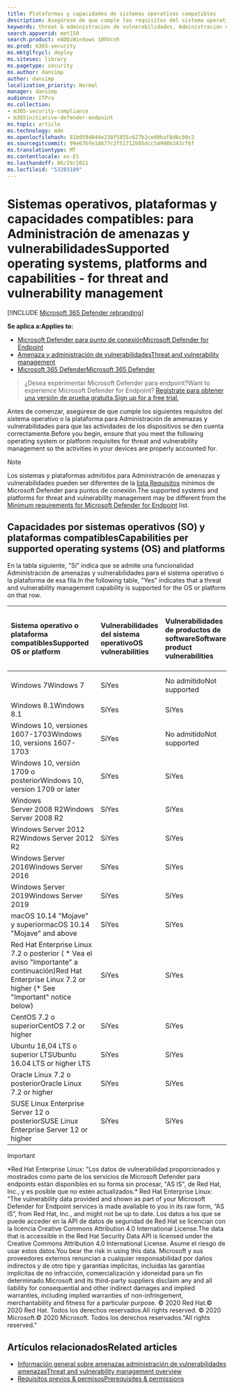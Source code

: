 ```yaml
---
title: Plataformas y capacidades de sistemas operativos compatibles
description: Asegúrese de que cumple los requisitos del sistema operativo o de la plataforma para Administración de amenazas y vulnerabilidades, de modo que las actividades de todos los dispositivos se tienen en cuenta correctamente.
keywords: threat & administración de vulnerabilidades, Administración de amenazas y vulnerabilidades, operating system, platform requirements, prerequisites, Microsoft Defender for Endpoint-tvm supported os, Microsoft Defender for Endpoint-tvm, supported operating systems, supported platforms, linux support, mac support, mac support
search.appverid: met150
search.product: eADQiWindows 10XVcnh
ms.prod: m365-security
ms.mktglfcycl: deploy
ms.sitesec: library
ms.pagetype: security
ms.author: dansimp
author: dansimp
localization_priority: Normal
manager: dansimp
audience: ITPro
ms.collection:
- m365-security-compliance
- m365initiative-defender-endpoint
ms.topic: article
ms.technology: mde
ms.openlocfilehash: 81b0594044e238f5855c627b2ce80baf8d8cb9c2
ms.sourcegitcommit: 99e67bfe1d677c2f51712b05dcc54908b343cf6f
ms.translationtype: MT
ms.contentlocale: es-ES
ms.lasthandoff: 06/29/2021
ms.locfileid: "53203189"
---
```

# <a name="supported-operating-systems-platforms-and-capabilities---for-threat-and-vulnerability-management"></a><span data-ttu-id="a2755-104">Sistemas operativos, plataformas y capacidades compatibles: para Administración de amenazas y vulnerabilidades</span><span class="sxs-lookup"><span data-stu-id="a2755-104">Supported operating systems, platforms and capabilities - for threat and vulnerability management</span></span>

[!INCLUDE [Microsoft 365 Defender rebranding](../../includes/microsoft-defender.md)]

<span data-ttu-id="a2755-105">**Se aplica a:**</span><span class="sxs-lookup"><span data-stu-id="a2755-105">**Applies to:**</span></span>

- [<span data-ttu-id="a2755-106">Microsoft Defender para punto de conexión</span><span class="sxs-lookup"><span data-stu-id="a2755-106">Microsoft Defender for Endpoint</span></span>](https://go.microsoft.com/fwlink/?linkid=2154037)
- [<span data-ttu-id="a2755-107">Amenaza y administración de vulnerabilidades</span><span class="sxs-lookup"><span data-stu-id="a2755-107">Threat and vulnerability management</span></span>](next-gen-threat-and-vuln-mgt.md)
- [<span data-ttu-id="a2755-108">Microsoft 365 Defender</span><span class="sxs-lookup"><span data-stu-id="a2755-108">Microsoft 365 Defender</span></span>](https://go.microsoft.com/fwlink/?linkid=2118804)

><span data-ttu-id="a2755-109">¿Desea experimentar Microsoft Defender para endpoint?</span><span class="sxs-lookup"><span data-stu-id="a2755-109">Want to experience Microsoft Defender for Endpoint?</span></span> [<span data-ttu-id="a2755-110">Regístrate para obtener una versión de prueba gratuita.</span><span class="sxs-lookup"><span data-stu-id="a2755-110">Sign up for a free trial.</span></span>](https://www.microsoft.com/microsoft-365/windows/microsoft-defender-atp?ocid=docs-wdatp-portaloverview-abovefoldlink)

<span data-ttu-id="a2755-111">Antes de comenzar, asegúrese de que cumple los siguientes requisitos del sistema operativo o la plataforma para Administración de amenazas y vulnerabilidades para que las actividades de los dispositivos se den cuenta correctamente.</span><span class="sxs-lookup"><span data-stu-id="a2755-111">Before you begin, ensure that you meet the following operating system or platform requisites for threat and vulnerability management so the activities in your devices are properly accounted for.</span></span>

>[!NOTE]
><span data-ttu-id="a2755-112">Los sistemas y plataformas admitidos para Administración de amenazas y vulnerabilidades pueden ser diferentes de la [lista Requisitos](minimum-requirements.md) mínimos de Microsoft Defender para puntos de conexión.</span><span class="sxs-lookup"><span data-stu-id="a2755-112">The supported systems and platforms for threat and vulnerability management may be different from the [Minimum requirements for Microsoft Defender for Endpoint](minimum-requirements.md) list.</span></span>

## <a name="capabilities-per-supported-operating-systems-os-and-platforms"></a><span data-ttu-id="a2755-113">Capacidades por sistemas operativos (SO) y plataformas compatibles</span><span class="sxs-lookup"><span data-stu-id="a2755-113">Capabilities per supported operating systems (OS) and platforms</span></span>

<span data-ttu-id="a2755-114">En la tabla siguiente, "Sí" indica que se admite una funcionalidad Administración de amenazas y vulnerabilidades para el sistema operativo o la plataforma de esa fila.</span><span class="sxs-lookup"><span data-stu-id="a2755-114">In the following table, "Yes" indicates that a threat and vulnerability management capability is supported for the OS or platform on that row.</span></span>

<span data-ttu-id="a2755-115">Sistema operativo o plataforma compatibles</span><span class="sxs-lookup"><span data-stu-id="a2755-115">Supported OS or platform</span></span> | <span data-ttu-id="a2755-116">Vulnerabilidades del sistema operativo</span><span class="sxs-lookup"><span data-stu-id="a2755-116">OS vulnerabilities</span></span> | <span data-ttu-id="a2755-117">Vulnerabilidades de productos de software</span><span class="sxs-lookup"><span data-stu-id="a2755-117">Software product vulnerabilities</span></span> | <span data-ttu-id="a2755-118">Evaluación de configuración del sistema operativo</span><span class="sxs-lookup"><span data-stu-id="a2755-118">OS configuration assessment</span></span> | <span data-ttu-id="a2755-119">Evaluación de configuración de controles de seguridad</span><span class="sxs-lookup"><span data-stu-id="a2755-119">Security controls configuration assessment</span></span> | <span data-ttu-id="a2755-120">Evaluación de configuración de productos de software</span><span class="sxs-lookup"><span data-stu-id="a2755-120">Software product configuration assessment</span></span>
:---|:---|:---|:---|:---|:---
<span data-ttu-id="a2755-121">Windows 7</span><span class="sxs-lookup"><span data-stu-id="a2755-121">Windows 7</span></span> | <span data-ttu-id="a2755-122">Sí</span><span class="sxs-lookup"><span data-stu-id="a2755-122">Yes</span></span> | <span data-ttu-id="a2755-123">No admitido</span><span class="sxs-lookup"><span data-stu-id="a2755-123">Not supported</span></span> | <span data-ttu-id="a2755-124">No admitido</span><span class="sxs-lookup"><span data-stu-id="a2755-124">Not supported</span></span> | <span data-ttu-id="a2755-125">No admitido</span><span class="sxs-lookup"><span data-stu-id="a2755-125">Not supported</span></span> | <span data-ttu-id="a2755-126">No admitido</span><span class="sxs-lookup"><span data-stu-id="a2755-126">Not supported</span></span>
<span data-ttu-id="a2755-127">Windows 8.1</span><span class="sxs-lookup"><span data-stu-id="a2755-127">Windows 8.1</span></span> | <span data-ttu-id="a2755-128">Sí</span><span class="sxs-lookup"><span data-stu-id="a2755-128">Yes</span></span> | <span data-ttu-id="a2755-129">Sí</span><span class="sxs-lookup"><span data-stu-id="a2755-129">Yes</span></span> | <span data-ttu-id="a2755-130">Sí</span><span class="sxs-lookup"><span data-stu-id="a2755-130">Yes</span></span> | <span data-ttu-id="a2755-131">Sí</span><span class="sxs-lookup"><span data-stu-id="a2755-131">Yes</span></span>| <span data-ttu-id="a2755-132">Sí</span><span class="sxs-lookup"><span data-stu-id="a2755-132">Yes</span></span>
<span data-ttu-id="a2755-133">Windows 10, versiones 1607-1703</span><span class="sxs-lookup"><span data-stu-id="a2755-133">Windows 10, versions 1607-1703</span></span> | <span data-ttu-id="a2755-134">Sí</span><span class="sxs-lookup"><span data-stu-id="a2755-134">Yes</span></span>  | <span data-ttu-id="a2755-135">No admitido</span><span class="sxs-lookup"><span data-stu-id="a2755-135">Not supported</span></span> | <span data-ttu-id="a2755-136">No admitido</span><span class="sxs-lookup"><span data-stu-id="a2755-136">Not supported</span></span> | <span data-ttu-id="a2755-137">No admitido</span><span class="sxs-lookup"><span data-stu-id="a2755-137">Not supported</span></span> | <span data-ttu-id="a2755-138">No admitido</span><span class="sxs-lookup"><span data-stu-id="a2755-138">Not supported</span></span>
<span data-ttu-id="a2755-139">Windows 10, versión 1709 o posterior</span><span class="sxs-lookup"><span data-stu-id="a2755-139">Windows 10, version 1709 or later</span></span> | <span data-ttu-id="a2755-140">Sí</span><span class="sxs-lookup"><span data-stu-id="a2755-140">Yes</span></span> | <span data-ttu-id="a2755-141">Sí</span><span class="sxs-lookup"><span data-stu-id="a2755-141">Yes</span></span> | <span data-ttu-id="a2755-142">Sí</span><span class="sxs-lookup"><span data-stu-id="a2755-142">Yes</span></span> | <span data-ttu-id="a2755-143">Sí</span><span class="sxs-lookup"><span data-stu-id="a2755-143">Yes</span></span> | <span data-ttu-id="a2755-144">Sí</span><span class="sxs-lookup"><span data-stu-id="a2755-144">Yes</span></span>
<span data-ttu-id="a2755-145">Windows Server 2008 R2</span><span class="sxs-lookup"><span data-stu-id="a2755-145">Windows Server 2008 R2</span></span> | <span data-ttu-id="a2755-146">Sí</span><span class="sxs-lookup"><span data-stu-id="a2755-146">Yes</span></span> | <span data-ttu-id="a2755-147">Sí</span><span class="sxs-lookup"><span data-stu-id="a2755-147">Yes</span></span> | <span data-ttu-id="a2755-148">Sí</span><span class="sxs-lookup"><span data-stu-id="a2755-148">Yes</span></span> | <span data-ttu-id="a2755-149">Sí</span><span class="sxs-lookup"><span data-stu-id="a2755-149">Yes</span></span> | <span data-ttu-id="a2755-150">Sí</span><span class="sxs-lookup"><span data-stu-id="a2755-150">Yes</span></span>
<span data-ttu-id="a2755-151">Windows Server 2012 R2</span><span class="sxs-lookup"><span data-stu-id="a2755-151">Windows Server 2012 R2</span></span> | <span data-ttu-id="a2755-152">Sí</span><span class="sxs-lookup"><span data-stu-id="a2755-152">Yes</span></span> | <span data-ttu-id="a2755-153">Sí</span><span class="sxs-lookup"><span data-stu-id="a2755-153">Yes</span></span> | <span data-ttu-id="a2755-154">Sí</span><span class="sxs-lookup"><span data-stu-id="a2755-154">Yes</span></span> | <span data-ttu-id="a2755-155">Sí</span><span class="sxs-lookup"><span data-stu-id="a2755-155">Yes</span></span> | <span data-ttu-id="a2755-156">Sí</span><span class="sxs-lookup"><span data-stu-id="a2755-156">Yes</span></span>
<span data-ttu-id="a2755-157">Windows Server 2016</span><span class="sxs-lookup"><span data-stu-id="a2755-157">Windows Server 2016</span></span> | <span data-ttu-id="a2755-158">Sí</span><span class="sxs-lookup"><span data-stu-id="a2755-158">Yes</span></span> | <span data-ttu-id="a2755-159">Sí</span><span class="sxs-lookup"><span data-stu-id="a2755-159">Yes</span></span> | <span data-ttu-id="a2755-160">Sí</span><span class="sxs-lookup"><span data-stu-id="a2755-160">Yes</span></span> | <span data-ttu-id="a2755-161">Sí</span><span class="sxs-lookup"><span data-stu-id="a2755-161">Yes</span></span> | <span data-ttu-id="a2755-162">Sí</span><span class="sxs-lookup"><span data-stu-id="a2755-162">Yes</span></span>
<span data-ttu-id="a2755-163">Windows Server 2019</span><span class="sxs-lookup"><span data-stu-id="a2755-163">Windows Server 2019</span></span> | <span data-ttu-id="a2755-164">Sí</span><span class="sxs-lookup"><span data-stu-id="a2755-164">Yes</span></span> | <span data-ttu-id="a2755-165">Sí</span><span class="sxs-lookup"><span data-stu-id="a2755-165">Yes</span></span> | <span data-ttu-id="a2755-166">Sí</span><span class="sxs-lookup"><span data-stu-id="a2755-166">Yes</span></span> | <span data-ttu-id="a2755-167">Sí</span><span class="sxs-lookup"><span data-stu-id="a2755-167">Yes</span></span> | <span data-ttu-id="a2755-168">Sí</span><span class="sxs-lookup"><span data-stu-id="a2755-168">Yes</span></span>
<span data-ttu-id="a2755-169">macOS 10.14 "Mojave" y superior</span><span class="sxs-lookup"><span data-stu-id="a2755-169">macOS 10.14 "Mojave" and above</span></span> | <span data-ttu-id="a2755-170">Sí</span><span class="sxs-lookup"><span data-stu-id="a2755-170">Yes</span></span> | <span data-ttu-id="a2755-171">Sí</span><span class="sxs-lookup"><span data-stu-id="a2755-171">Yes</span></span> | <span data-ttu-id="a2755-172">Sí</span><span class="sxs-lookup"><span data-stu-id="a2755-172">Yes</span></span> | <span data-ttu-id="a2755-173">Sí</span><span class="sxs-lookup"><span data-stu-id="a2755-173">Yes</span></span> | <span data-ttu-id="a2755-174">Sí</span><span class="sxs-lookup"><span data-stu-id="a2755-174">Yes</span></span> 
<span data-ttu-id="a2755-175">Red Hat Enterprise Linux 7.2 o posterior ( \* Vea el aviso "Importante" a continuación)</span><span class="sxs-lookup"><span data-stu-id="a2755-175">Red Hat Enterprise Linux 7.2 or higher (\* See "Important" notice below)</span></span> | <span data-ttu-id="a2755-176">Sí</span><span class="sxs-lookup"><span data-stu-id="a2755-176">Yes</span></span> | <span data-ttu-id="a2755-177">Sí</span><span class="sxs-lookup"><span data-stu-id="a2755-177">Yes</span></span> | <span data-ttu-id="a2755-178">Sí</span><span class="sxs-lookup"><span data-stu-id="a2755-178">Yes</span></span> | <span data-ttu-id="a2755-179">Sí</span><span class="sxs-lookup"><span data-stu-id="a2755-179">Yes</span></span> | <span data-ttu-id="a2755-180">Sí</span><span class="sxs-lookup"><span data-stu-id="a2755-180">Yes</span></span>
<span data-ttu-id="a2755-181">CentOS 7.2 o superior</span><span class="sxs-lookup"><span data-stu-id="a2755-181">CentOS 7.2 or higher</span></span> | <span data-ttu-id="a2755-182">Sí</span><span class="sxs-lookup"><span data-stu-id="a2755-182">Yes</span></span> | <span data-ttu-id="a2755-183">Sí</span><span class="sxs-lookup"><span data-stu-id="a2755-183">Yes</span></span> | <span data-ttu-id="a2755-184">Sí</span><span class="sxs-lookup"><span data-stu-id="a2755-184">Yes</span></span> | <span data-ttu-id="a2755-185">Sí</span><span class="sxs-lookup"><span data-stu-id="a2755-185">Yes</span></span> | <span data-ttu-id="a2755-186">Sí</span><span class="sxs-lookup"><span data-stu-id="a2755-186">Yes</span></span>
<span data-ttu-id="a2755-187">Ubuntu 16,04 LTS o superior LTS</span><span class="sxs-lookup"><span data-stu-id="a2755-187">Ubuntu 16.04 LTS or higher LTS</span></span> | <span data-ttu-id="a2755-188">Sí</span><span class="sxs-lookup"><span data-stu-id="a2755-188">Yes</span></span> | <span data-ttu-id="a2755-189">Sí</span><span class="sxs-lookup"><span data-stu-id="a2755-189">Yes</span></span> | <span data-ttu-id="a2755-190">Sí</span><span class="sxs-lookup"><span data-stu-id="a2755-190">Yes</span></span> | <span data-ttu-id="a2755-191">Sí</span><span class="sxs-lookup"><span data-stu-id="a2755-191">Yes</span></span> | <span data-ttu-id="a2755-192">Sí</span><span class="sxs-lookup"><span data-stu-id="a2755-192">Yes</span></span>
<span data-ttu-id="a2755-193">Oracle Linux 7.2 o posterior</span><span class="sxs-lookup"><span data-stu-id="a2755-193">Oracle Linux 7.2 or higher</span></span> | <span data-ttu-id="a2755-194">Sí</span><span class="sxs-lookup"><span data-stu-id="a2755-194">Yes</span></span> | <span data-ttu-id="a2755-195">Sí</span><span class="sxs-lookup"><span data-stu-id="a2755-195">Yes</span></span> | <span data-ttu-id="a2755-196">Sí</span><span class="sxs-lookup"><span data-stu-id="a2755-196">Yes</span></span> | <span data-ttu-id="a2755-197">Sí</span><span class="sxs-lookup"><span data-stu-id="a2755-197">Yes</span></span> | <span data-ttu-id="a2755-198">Sí</span><span class="sxs-lookup"><span data-stu-id="a2755-198">Yes</span></span>
<span data-ttu-id="a2755-199">SUSE Linux Enterprise Server 12 o posterior</span><span class="sxs-lookup"><span data-stu-id="a2755-199">SUSE Linux Enterprise Server 12 or higher</span></span> | <span data-ttu-id="a2755-200">Sí</span><span class="sxs-lookup"><span data-stu-id="a2755-200">Yes</span></span> | <span data-ttu-id="a2755-201">Sí</span><span class="sxs-lookup"><span data-stu-id="a2755-201">Yes</span></span> | <span data-ttu-id="a2755-202">Sí</span><span class="sxs-lookup"><span data-stu-id="a2755-202">Yes</span></span> | <span data-ttu-id="a2755-203">Sí</span><span class="sxs-lookup"><span data-stu-id="a2755-203">Yes</span></span> | <span data-ttu-id="a2755-204">Sí</span><span class="sxs-lookup"><span data-stu-id="a2755-204">Yes</span></span>

>[!IMPORTANT]
> <span data-ttu-id="a2755-205">\*Red Hat Enterprise Linux: "Los datos de vulnerabilidad proporcionados y mostrados como parte de los servicios de Microsoft Defender para endpoints están disponibles en su forma sin procesar, "AS IS", de Red Hat, Inc., y es posible que no estén actualizados.</span><span class="sxs-lookup"><span data-stu-id="a2755-205">\* Red Hat Enterprise Linux: “The vulnerability data provided and shown as part of your Microsoft Defender for Endpoint services is made available to you in its raw form, “AS IS”, from Red Hat, Inc., and might not be up to date.</span></span> <span data-ttu-id="a2755-206">Los datos a los que se puede acceder en la API de datos de seguridad de Red Hat se licencian con la licencia Creative Commons Attribution 4.0 International License.</span><span class="sxs-lookup"><span data-stu-id="a2755-206">The data that is accessible in the Red Hat Security Data API is licensed under the Creative Commons Attribution 4.0 International License.</span></span> <span data-ttu-id="a2755-207">Asume el riesgo de usar estos datos.</span><span class="sxs-lookup"><span data-stu-id="a2755-207">You bear the risk in using this data.</span></span> <span data-ttu-id="a2755-208">Microsoft y sus proveedores externos renuncian a cualquier responsabilidad por daños indirectos y de otro tipo y garantías implícitas, incluidas las garantías implícitas de no infracción, comercialización y idoneidad para un fin determinado.</span><span class="sxs-lookup"><span data-stu-id="a2755-208">Microsoft and its third-party suppliers disclaim any and all liability for consequential and other indirect damages and implied warranties, including implied warranties of non-infringement, merchantability and fitness for a particular purpose.</span></span> <span data-ttu-id="a2755-209">© 2020 Red Hat.</span><span class="sxs-lookup"><span data-stu-id="a2755-209">© 2020 Red Hat.</span></span> <span data-ttu-id="a2755-210">Todos los derechos reservados.</span><span class="sxs-lookup"><span data-stu-id="a2755-210">All rights reserved.</span></span> <span data-ttu-id="a2755-211">© 2020 Microsoft.</span><span class="sxs-lookup"><span data-stu-id="a2755-211">© 2020 Microsoft.</span></span> <span data-ttu-id="a2755-212">Todos los derechos reservados."</span><span class="sxs-lookup"><span data-stu-id="a2755-212">All rights reserved.”</span></span>

## <a name="related-articles"></a><span data-ttu-id="a2755-213">Artículos relacionados</span><span class="sxs-lookup"><span data-stu-id="a2755-213">Related articles</span></span>

- [<span data-ttu-id="a2755-214">Información general sobre amenazas administración de vulnerabilidades amenazas</span><span class="sxs-lookup"><span data-stu-id="a2755-214">Threat and vulnerability management overview</span></span>](next-gen-threat-and-vuln-mgt.md)
- [<span data-ttu-id="a2755-215">Requisitos previos & permisos</span><span class="sxs-lookup"><span data-stu-id="a2755-215">Prerequisites & permissions</span></span>](tvm-prerequisites.md)

